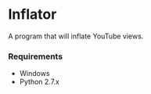 # Inflator

A program that will inflate YouTube views.

### Requirements
 - Windows 
 - Python 2.7.x